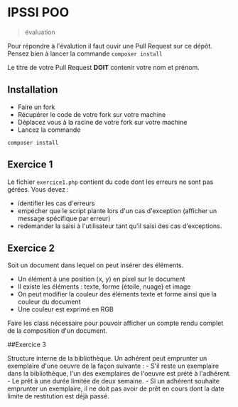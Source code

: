 # IPSSI POO
> évaluation


Pour répondre à l'évalution il faut ouvir une Pull Request sur ce dépôt.
Pensez bien à lancer la commande `composer install`

Le titre de votre Pull Request __DOIT__ contenir votre nom et prénom.

## Installation
- Faire un fork
- Récupérer le code de votre fork sur votre machine
- Déplacez vous à la racine de votre fork sur votre machine
- Lancez la commande
```
composer install
```

## Exercice 1
Le fichier `exercice1.php` contient du code dont les erreurs ne sont pas gérées.
Vous devez :
- identifier les cas d'erreurs
- empécher que le script plante lors d'un cas d'exception (afficher un message spécifique par erreur)
- redemander la saisi à l'utilisateur tant qu'il saisi des cas d'exceptions.

## Exercice 2
Soit un document dans lequel on peut insérer des éléments.

- Un élément à une position (x, y) en pixel sur le document
- Il existe les éléments : texte, forme (étoile, nuage) et image
- On peut modifier la couleur des éléments texte et forme ainsi que la couleur du document
- Une couleur est exprimé en RGB

Faire les class nécessaire pour pouvoir afficher un compte rendu complet de la composition d'un document.

##Exercice 3

Structure interne de la bibliothèque. 
Un adhérent peut emprunter un exemplaire d'une oeuvre de la façon suivante : 
	- S'il reste un exemplaire dans la bibliothèque, l'un des exemplaires de l'oeuvre est prété à l'adhérent. 
	- Le prêt à une durée limitée de deux semaine.
	- Si un adhérent souhaite emprunter un exemplaire, il ne doit pas avoir de prêt en cours dont la date limite de restitution est déjà passé.